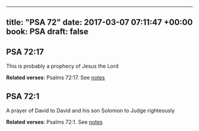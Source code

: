 
---
title: "PSA 72"
date: 2017-03-07 07:11:47 +00:00
book: PSA
draft: false
---

## PSA 72:17

This is probably a prophecy of Jesus the Lord

**Related verses**: Psalms 72:17. See [notes](https://my.bible.com/notes/2585492368988562332)


## PSA 72:1

A prayer of David to David and his son Solomon to Judge righteously

**Related verses**: Psalms 72:1. See [notes](https://my.bible.com/notes/2585487573137482639)

